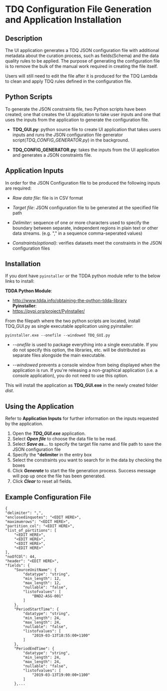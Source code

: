 # TDQ Configuration File Generation and Application Installation
## Description
The UI application generates a TDQ JSON configuration file with additional metadata about the curation process, such as fields(Schema) and the data quality rules to be applied. The purpose of generating the configuration file is to remove the bulk of the manual work required in creating the file itself.

Users will still need to edit the file after it is produced for the TDQ Lambda to clean and apply TDQ rules defined in the configuration file. 

## Python Scripts
To generate the JSON constraints file, two Python scripts have been created; one that creates the UI application to take user inputs and one that uses the inputs from the application to generate the configuration file.  

- **TDQ_GUI.py**: python source file to create UI application that takes users inputs and runs the JSON configuration file generator script(*TDQ_CONFIG_GENERATOR.py*) in the background.

- **TDQ_CONFIG_GENERATOR.py**: takes the inputs from the UI application and generates a JSON constraints file. 

## Application Inputs
In order for the JSON Configuration file to be produced the following inputs are required:
* *Raw data file*: file is in CSV format

* *Target file*: JSON configuration file to be generated at the specified file path

* *Delimiter*: sequence of one or more characters used to specify the boundary between separate, independent regions in plain text or other data streams. (e.g. "," in a sequence comma-seperated values)

* *Constraints(optional)*: verifies datasets meet the constraints in the JSON configuration files

## Installation
If you dont have `pyinstaller` or the TDDA python module refer to the below links to install:  

**TDDA Python Module**: 
* http://www.tdda.info/obtaining-the-python-tdda-library  
**Pyinstaller**: 
* https://pypi.org/project/PyInstaller/

From the filepath where the two python scripts are located, install TDQ_GUI.py as single executable application using pyinstaller:  

    pyinstaller.exe --onefile --windowed TDQ_GUI.py

* *--onefile* is used to package everything into a single executable. If you do not specify this option, the libraries, etc. will be distributed as separate files alongside the main executable.  

* *--windowed* prevents a console window from being displayed when the application is run. If you're releasing a non-graphical application (i.e. a console application), you do not need to use this option.  

This will install the application as **TDQ_GUI.exe** in the newly created folder *dist*.  

## Using the Application 
Refer to **Application Inputs** for further information on the inputs requested by the application.
1. Open the ***TDQ_GUI.exe*** application.
2. Select ***Open file*** to choose the data file to be read.
3. Select ***Save as...*** to specify the target file name and file path to save the JSON configuration file
4. Specify the ***delimiter** in the entry box
5. Select the constraints you want to search for in the data by checking the boxes 
6. Click ***Generate*** to start the file generation process. Success message will pop up once the file has been generated. 
7. Click ***Clear*** to reset all fields. 

## Example Configuration File
    {
    "delimiter": ",",
    "enclosedinquotes": "<EDIT HERE>",
    "maximumrows": "<EDIT HERE>",
    "partition_col": "<EDIT HERE>",
    "list_of_partitions": [
        "<EDIT HERE>",
        "<EDIT HERE>",
        "<EDIT HERE>",
        "<EDIT HERE>"
    ],
    "noOfCOl": 44,
    "header": "<EDIT HERE>",
    "fields": {
        "SourceUnitName": {
            "datatype": "string",
            "min_length": 12,
            "max_length": 12,
            "nullable": "false",
            "listofvalues": [
                "BND2-ASG-001"
            ]
        },
        "PeriodStartTime": {
            "datatype": "string",
            "min_length": 24,
            "max_length": 24,
            "nullable": "false",
            "listofvalues": [
                "2019-03-13T18:55:00+1100"
            ]
        },
        "PeriodEndTime": {
            "datatype": "string",
            "min_length": 24,
            "max_length": 24,
            "nullable": "false",
            "listofvalues": [
                "2019-03-13T19:00:00+1100"
            ]
        },...
